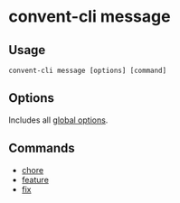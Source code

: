# convent-cli message

## Usage

```text
convent-cli message [options] [command]
```

## Options

Includes all [global options](../#options).

## Commands

* [chore](convent-cli-message-chore.md)
* [feature](convent-cli-message-feature.md)
* [fix](convent-cli-message-fix.md)



